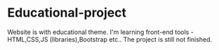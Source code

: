 # Educational-project

Website is with educational theme. I'm learning front-end tools - HTML,CSS,JS (libraries),Bootstrap etc..
The project is still not finished.
